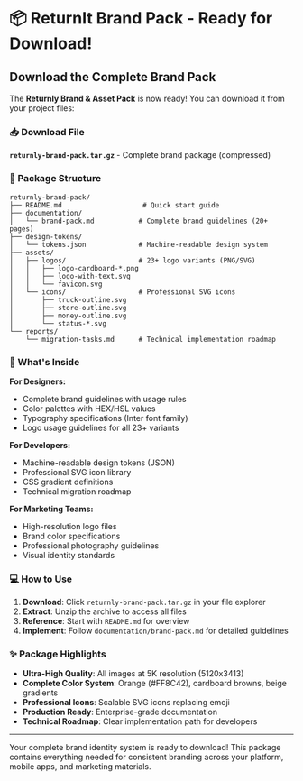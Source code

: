 # 📦 ReturnIt Brand Pack - Ready for Download!

## Download the Complete Brand Pack

The **Returnly Brand & Asset Pack** is now ready! You can download it from your project files:

### 📥 Download File
**`returnly-brand-pack.tar.gz`** - Complete brand package (compressed)

### 📂 Package Structure
```
returnly-brand-pack/
├── README.md                    # Quick start guide
├── documentation/
│   └── brand-pack.md           # Complete brand guidelines (20+ pages)
├── design-tokens/
│   └── tokens.json             # Machine-readable design system
├── assets/
│   ├── logos/                  # 23+ logo variants (PNG/SVG)
│   │   ├── logo-cardboard-*.png
│   │   ├── logo-with-text.svg
│   │   └── favicon.svg
│   └── icons/                  # Professional SVG icons
│       ├── truck-outline.svg
│       ├── store-outline.svg
│       ├── money-outline.svg
│       └── status-*.svg
└── reports/
    └── migration-tasks.md      # Technical implementation roadmap
```

### 🎯 What's Inside

**For Designers:**
- Complete brand guidelines with usage rules
- Color palettes with HEX/HSL values
- Typography specifications (Inter font family)
- Logo usage guidelines for all 23+ variants

**For Developers:**
- Machine-readable design tokens (JSON)
- Professional SVG icon library
- CSS gradient definitions
- Technical migration roadmap

**For Marketing Teams:**
- High-resolution logo files
- Brand color specifications
- Professional photography guidelines
- Visual identity standards

### 💻 How to Use

1. **Download**: Click `returnly-brand-pack.tar.gz` in your file explorer
2. **Extract**: Unzip the archive to access all files
3. **Reference**: Start with `README.md` for overview
4. **Implement**: Follow `documentation/brand-pack.md` for detailed guidelines

### ✨ Package Highlights

- **Ultra-High Quality**: All images at 5K resolution (5120x3413)
- **Complete Color System**: Orange (#FF8C42), cardboard browns, beige gradients  
- **Professional Icons**: Scalable SVG icons replacing emoji
- **Production Ready**: Enterprise-grade documentation
- **Technical Roadmap**: Clear implementation path for developers

---

Your complete brand identity system is ready to download! This package contains everything needed for consistent branding across your platform, mobile apps, and marketing materials.